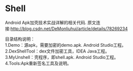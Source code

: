 # Shell

Android Apk加壳技术实战详解的相关代码.
原文连接:<http://blog.csdn.net/DeMonliuhui/article/details/78269234>

目录结构说明：  
1.Demo：源apk，需要加密的demo.apk. Android Studio工程。     
2.DexShellTool：dex文件加密工具，IDEA Java工程。    
3.MyUnshell：壳程序，即shell.apk. Android Studio工程。    
4.Tools:Apk重新签名工具及说明。  


